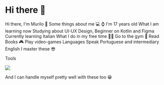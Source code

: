# Hi there 👋

Hi there, I'm Murilo 👋
Some things about me 💻
⌚ I'm 17 years old
What I am learning now
Studying about UI-UX Design, Beginner on Kotlin and Figma
Currently learning Italian
What I do in my free time
🏋️‍♂️ Go to the gym
📕 Read Books
🎮 Play video-games
Languages
Speak Portuguese and intermediary English
I master these 😎

Tools<br/>

<img src="https://i.vimeocdn.com/portrait/31976247_60x60">





And I can handle myself pretty well with these too 😁

<!--
**MuriloMaenza/MuriloMaenza** is a ✨ _special_ ✨ repository because its `README.md` (this file) appears on your GitHub profile.

Here are some ideas to get you started:

- 🔭 I’m currently working on ...
- 🌱 I’m currently learning ...
- 👯 I’m looking to collaborate on ...
- 🤔 I’m looking for help with ...
- 💬 Ask me about ...
- 📫 How to reach me: ...
- 😄 Pronouns: ...
- ⚡ Fun fact: ...
-->

